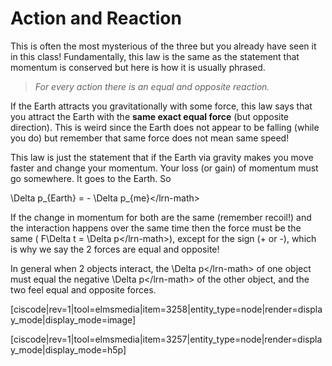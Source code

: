 # Action and Reaction

This is often the most mysterious of the three but you already have seen it in this class! Fundamentally, this law is the same as the statement that momentum is conserved but here is how it is usually phrased.

> _For every action there is an equal and opposite reaction._

If the Earth attracts you gravitationally with some force, this law says that you attract the Earth with the **same exact equal force** \(but opposite direction\). This is weird since the Earth does not appear to be falling \(while you do\) but remember that same force does not mean same speed!

This law is just the statement that if the Earth via gravity makes you move faster and change your momentum. Your loss \(or gain\) of momentum must go somewhere. It goes to the Earth. So

\Delta p_{Earth} = - \Delta p_{me}&lt;/lrn-math&gt;

If the change in momentum for both are the same \(remember recoil!\) and the interaction happens over the same time then the force must be the same \(  F\Delta t = \Delta p&lt;/lrn-math&gt;\), except for the sign \(+ or -\), which is why we say the 2 forces are equal and opposite!

In general when 2 objects interact, the \Delta p&lt;/lrn-math&gt; of one object must equal the negative \Delta p&lt;/lrn-math&gt; of the other object, and the two feel equal and opposite forces.

\[ciscode\|rev=1\|tool=elmsmedia\|item=3258\|entity\_type=node\|render=display\_mode\|display\_mode=image\]

\[ciscode\|rev=1\|tool=elmsmedia\|item=3257\|entity\_type=node\|render=display\_mode\|display\_mode=h5p\]

